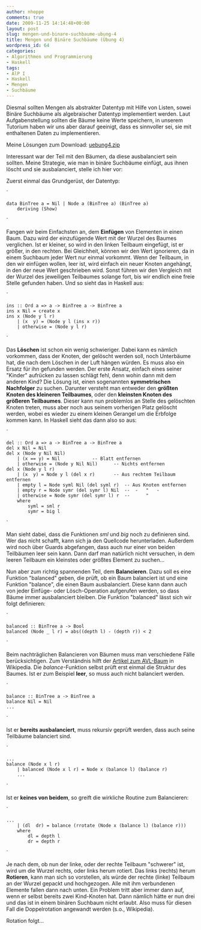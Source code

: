 ```yaml
---
author: nhoppe
comments: true
date: 2009-11-25 14:14:48+00:00
layout: post
slug: mengen-und-binare-suchbaume-ubung-4
title: Mengen und Binäre Suchbäume (Übung 4)
wordpress_id: 64
categories:
- Algorithmen und Programmierung
- Haskell
tags:
- AlP I
- Haskell
- Mengen
- Suchbäume
---
```


Diesmal sollten Mengen als abstrakter Datentyp mit Hilfe von Listen, sowei Binäre Suchbäume als algebraischer Datentyp implementiert werden. Laut Aufgabenstellung sollten die Bäume keine Werte speichern, in unserem Tutorium haben wir uns aber darauf geeinigt, dass es sinnvoller sei, sie mit enthaltenen Daten zu implementieren.

Meine Lösungen zum Download: [uebung4.zip](http://www.nielshoppe.de/files/downloads/inf/alp1_ws0910/uebung4.zip)

Interessant war der Teil mit den Bäumen, da diese ausbalanciert sein sollten. Meine Strategie, wie man in binäre Suchbäume einfügt, aus ihnen löscht und sie ausbalanciert, stelle ich hier vor:

<!-- more -->

Zuerst einmal das Grundgerüst, der Datentyp:

`
    
    
    data BinTree a = Nil | Node a (BinTree a) (BinTree a)
    	deriving (Show)
    

`

Fangen wir beim Einfachsten an, dem **Einfügen** von Elementen in einen Baum. Dazu wird der einzufügende Wert mit der Wurzel des Baumes verglichen.
Ist er kleiner, so wird in den linken Teilbaum eingefügt, ist er größer, in den rechten. Bei Gleichheit, können wir den Wert ignorieren, da in einem Suchbaum jeder Wert nur einmal vorkommt.
Wenn der Teilbaum, in den wir einfügen wollen, leer ist, wird einfach ein neuer Knoten angehängt, in den der neue Wert geschrieben wird. Sonst führen wir den Vergleich mit der Wurzel des jeweiligen Teilbaumes solange fort, bis wir endlich eine freie Stelle gefunden haben.
Und so sieht das in Haskell aus:

`
    
    
    ins :: Ord a => a -> BinTree a -> BinTree a
    ins x Nil = create x
    ins x (Node y l r)
    	| (x  y) = (Node y l (ins x r))
    	| otherwise = (Node y l r)
    

`

Das **Löschen** ist schon ein wenig schwieriger. Dabei kann es nämlich vorkommen, dass der Knoten, der gelöscht werden soll, noch Unterbäume hat, die nach dem Löschen in der Luft hängen würden. Es muss also ein Ersatz für ihn gefunden werden. Der erste Ansatz, einfach eines seiner "Kinder" aufrücken zu lassen schlägt fehl, denn wohin dann mit dem anderen Kind?
Die Lösung ist, einen sogenannten **symmetrischen Nachfolger** zu suchen. Darunter versteht man entweder den **größten Knoten des kleineren Teilbaumes**, oder den **kleinsten Knoten des größeren Teilbaumes**. Dieser kann nun problemlos an Stelle des gelöschten Knoten treten, muss aber noch aus seinem vorherigen Platz gelöscht werden, wobei es wieder zu einem kleinen Gerangel um die Erbfolge kommen kann.
In Haskell sieht das dann also so aus:

`
    
    
    del :: Ord a => a -> BinTree a -> BinTree a
    del x Nil = Nil
    del x (Node y Nil Nil)
    	| (x == y) = Nil			-- Blatt entfernen
    	| otherwise = (Node y Nil Nil)		-- Nichts entfernen
    del x (Node y l r)
    	| (x  y) = Node y l (del x r)		-- Aus rechtem Teilbaum entfernen
    	| empty l = Node syml Nil (del syml r)	-- Aus Knoten entfernen
    	| empty r = Node symr (del symr l) Nil	--	-	"	-
    	| otherwise = Node symr (del symr l) r	--		"
    	where
    		syml = sml r
    		symr = big l
    

`

Man sieht dabei, dass die Funktionen _sml_ und _big_ noch zu definieren sind. Wer das nicht schafft, kann sich ja den Quellcode herunterladen. Außerdem wird noch über Guards abgefangen, dass auch nur einer von beiden Teilbäumen leer sein kann. Dann darf man natürlich nicht versuchen, in dem leeren Teilbaum ein kleinstes oder größtes Element zu suchen...

Nun aber zum richtig spannenden Teil, dem **Balancieren**.
Dazu soll es eine Funktion "balanced" geben, die prüft, ob ein Baum balanciert ist und eine Funktion "balance", die einen Baum ausbalanciert. Diese kann dann auch von jeder Einfüge- oder Lösch-Operation aufgerufen werden, so dass Bäume immer ausbalanciert bleiben.
Die Funktion "balanced" lässt sich wir folgt definieren:

`
    
    
    balanced :: BinTree a -> Bool
    balanced (Node _ l r) = abs((depth l) - (depth r)) < 2
    

`

Beim nachträglichen Balancieren von Bäumen muss man verschiedene Fälle berücksichtigen. Zum Verständnis hilft der [Artikel zum AVL-Baum](http://de.wikipedia.org/wiki/AVL-Baum#Rebalancierung) in Wikipedia.
Die _balance_-Funktion selbst prüft erst einmal die Struktur des Baumes. Ist er zum Beispiel **leer**, so muss auch nicht balanciert werden.

`
    
    
    balance :: BinTree a -> BinTree a
    balance Nil = Nil
    ...
    

`

Ist er **bereits ausbalanciert**, muss rekursiv geprüft werden, dass auch seine Teilbäume balanciert sind.

`
    
    
    ...
    balance (Node x l r)
    	| balanced (Node x l r) = Node x (balance l) (balance r)
    	...
    

`

Ist er **keines von beidem**, so greift die wirkliche Routine zum Balancieren:

`
    
    
    ...
    	| (dl  dr) = balance (rrotate (Node x (balance l) (balance r)))
    	where
    		dl = depth l
    		dr = depth r
    

`

Je nach dem, ob nun der linke, oder der rechte Teilbaum "schwerer" ist, wird um die Wurzel rechts, oder links herum rotiert.
Das links (rechts) herum **Rotieren**, kann man sich so vorstellen, als würde der rechte (linke) Teilbaum an der Wurzel gepackt und hochgezogen. Alle mit ihm verbundenen Elemente fallen dann nach unten.
Ein Problem tritt aber immer dann auf, wenn er selbst bereits zwei Kind-Knoten hat. Dann nämlich hätte er nun drei und das ist in einem binären Suchbaum nicht erlaubt. Also muss für diesen Fall die Doppelrotation angewandt werden (s.o., Wikipedia).

Rotation folgt...

